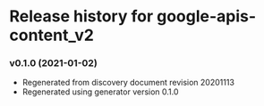 # Release history for google-apis-content_v2

### v0.1.0 (2021-01-02)

* Regenerated from discovery document revision 20201113
* Regenerated using generator version 0.1.0

